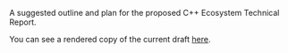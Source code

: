 A suggested outline and plan for the proposed C++ Ecosystem Technical Report.

You can see a rendered copy of the current draft [here](https://api.csswg.org/bikeshed/?force=1&url=https://raw.githubusercontent.com/brycelelbach/wg21_p1688_towards_a_cpp_ecosystem_technical_report/master/towards_a_cpp_ecosystem_technical_report.bs).


